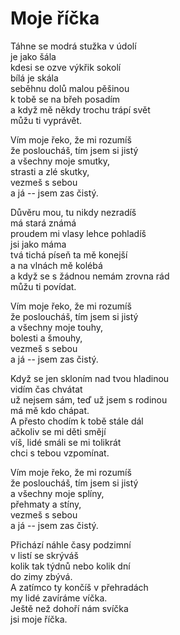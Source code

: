 # Moje říčka

Táhne se modrá stužka v údolí  
je jako šála  
kdesi se ozve výkřik sokolí  
bílá je skála  
seběhnu dolů malou pěšinou  
k tobě se na břeh posadím  
a když mě někdy trochu trápí svět  
můžu ti vyprávět.

Vím moje řeko, že mi rozumíš  
že posloucháš, tím jsem si jistý  
a všechny moje smutky,  
strasti a zlé skutky,  
vezmeš s sebou  
a já -- jsem zas čistý.

Důvěru mou, tu nikdy nezradíš  
má stará známá  
proudem mi vlasy lehce pohladíš  
jsi jako máma  
tvá tichá píseň ta mě konejší  
a na vlnách mě kolébá  
a když se s žádnou nemám zrovna rád  
můžu ti povídat.

Vím moje řeko, že mi rozumíš  
že posloucháš, tím jsem si jistý   
a všechny moje touhy,  
bolesti a šmouhy,  
vezmeš s sebou  
a já -- jsem zas čistý.

Když se jen skloním nad tvou hladinou  
vidím čas chvátat  
už nejsem sám, teď už jsem s rodinou  
má mě kdo chápat.  
A přesto chodím k tobě stále dál  
ačkoliv se mi děti smějí  
víš, lidé smáli se mi tolikrát  
chci s tebou vzpomínat.

Vím moje řeko, že mi rozumíš  
že posloucháš, tím jsem si jistý  
a všechny moje splíny,  
přehmaty a stíny,  
vezmeš s sebou  
a já -- jsem zas čistý.

Přichází náhle časy podzimní  
v listí se skrýváš  
kolik tak týdnů nebo kolik dní  
do zimy zbývá.  
A zatímco ty končíš v přehradách  
my lidé zavíráme víčka.  
Ještě než dohoří nám svíčka  
jsi moje říčka.





